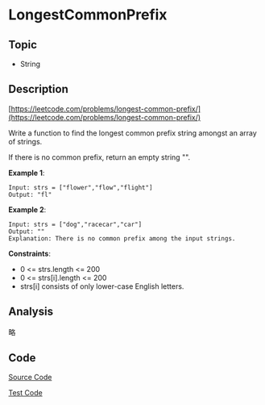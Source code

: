 # LongestCommonPrefix

## Topic

- String

## Description

[https://leetcode.com/problems/longest-common-prefix/](https://leetcode.com/problems/longest-common-prefix/)

Write a function to find the longest common prefix string amongst an array of strings.

If there is no common prefix, return an empty string "".

**Example 1**:

```
Input: strs = ["flower","flow","flight"]
Output: "fl"
```

**Example 2**:

```
Input: strs = ["dog","racecar","car"]
Output: ""
Explanation: There is no common prefix among the input strings.
```

**Constraints**:

- 0 <= strs.length <= 200
- 0 <= strs[i].length <= 200
- strs[i] consists of only lower-case English letters.

## Analysis

略


## Code

[Source Code](../../src/main/java/com/lun/easy/LongestCommonPrefix.java)

[Test Code](../../src/test/java/com/lun/easy/LongestCommonPrefixTest.java)


